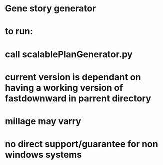 # Gene story generator
# to run:
# call scalablePlanGenerator.py

# current version is dependant on having a working version of fastdownward in parrent directory
# millage may varry
# no direct support/guarantee for non windows systems